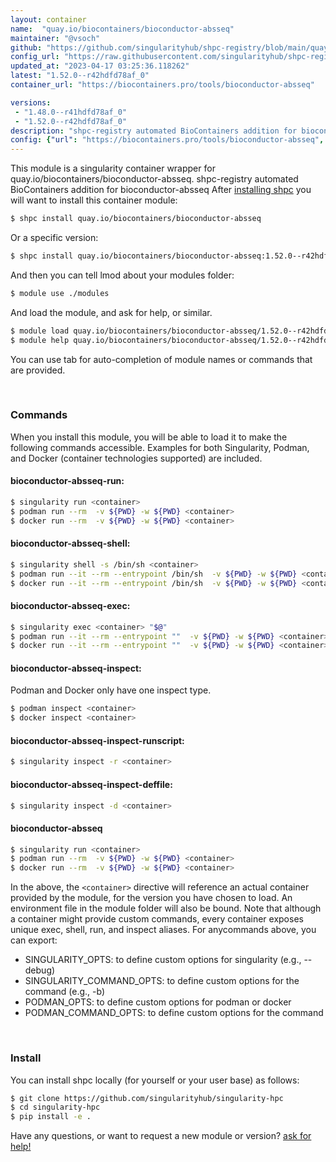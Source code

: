 ```yaml
---
layout: container
name:  "quay.io/biocontainers/bioconductor-absseq"
maintainer: "@vsoch"
github: "https://github.com/singularityhub/shpc-registry/blob/main/quay.io/biocontainers/bioconductor-absseq/container.yaml"
config_url: "https://raw.githubusercontent.com/singularityhub/shpc-registry/main/quay.io/biocontainers/bioconductor-absseq/container.yaml"
updated_at: "2023-04-17 03:25:36.118262"
latest: "1.52.0--r42hdfd78af_0"
container_url: "https://biocontainers.pro/tools/bioconductor-absseq"

versions:
 - "1.48.0--r41hdfd78af_0"
 - "1.52.0--r42hdfd78af_0"
description: "shpc-registry automated BioContainers addition for bioconductor-absseq"
config: {"url": "https://biocontainers.pro/tools/bioconductor-absseq", "maintainer": "@vsoch", "description": "shpc-registry automated BioContainers addition for bioconductor-absseq", "latest": {"1.52.0--r42hdfd78af_0": "sha256:2ceef9dc773fd845527dd715a9330e9814e7bc95c5502d257c751b7064816054"}, "tags": {"1.48.0--r41hdfd78af_0": "sha256:1f8399ca53d256e1ae032032c9583bf47660ad79e959dcb54ce4e86d77ed92c2", "1.52.0--r42hdfd78af_0": "sha256:2ceef9dc773fd845527dd715a9330e9814e7bc95c5502d257c751b7064816054"}, "docker": "quay.io/biocontainers/bioconductor-absseq"}
---
```


This module is a singularity container wrapper for quay.io/biocontainers/bioconductor-absseq.
shpc-registry automated BioContainers addition for bioconductor-absseq
After [installing shpc](#install) you will want to install this container module:


```bash
$ shpc install quay.io/biocontainers/bioconductor-absseq
```

Or a specific version:

```bash
$ shpc install quay.io/biocontainers/bioconductor-absseq:1.52.0--r42hdfd78af_0
```

And then you can tell lmod about your modules folder:

```bash
$ module use ./modules
```

And load the module, and ask for help, or similar.

```bash
$ module load quay.io/biocontainers/bioconductor-absseq/1.52.0--r42hdfd78af_0
$ module help quay.io/biocontainers/bioconductor-absseq/1.52.0--r42hdfd78af_0
```

You can use tab for auto-completion of module names or commands that are provided.

<br>

### Commands

When you install this module, you will be able to load it to make the following commands accessible.
Examples for both Singularity, Podman, and Docker (container technologies supported) are included.

#### bioconductor-absseq-run:

```bash
$ singularity run <container>
$ podman run --rm  -v ${PWD} -w ${PWD} <container>
$ docker run --rm  -v ${PWD} -w ${PWD} <container>
```

#### bioconductor-absseq-shell:

```bash
$ singularity shell -s /bin/sh <container>
$ podman run --it --rm --entrypoint /bin/sh  -v ${PWD} -w ${PWD} <container>
$ docker run --it --rm --entrypoint /bin/sh  -v ${PWD} -w ${PWD} <container>
```

#### bioconductor-absseq-exec:

```bash
$ singularity exec <container> "$@"
$ podman run --it --rm --entrypoint ""  -v ${PWD} -w ${PWD} <container> "$@"
$ docker run --it --rm --entrypoint ""  -v ${PWD} -w ${PWD} <container> "$@"
```

#### bioconductor-absseq-inspect:

Podman and Docker only have one inspect type.

```bash
$ podman inspect <container>
$ docker inspect <container>
```

#### bioconductor-absseq-inspect-runscript:

```bash
$ singularity inspect -r <container>
```

#### bioconductor-absseq-inspect-deffile:

```bash
$ singularity inspect -d <container>
```



#### bioconductor-absseq

```bash
$ singularity run <container>
$ podman run --rm  -v ${PWD} -w ${PWD} <container>
$ docker run --rm  -v ${PWD} -w ${PWD} <container>
```


In the above, the `<container>` directive will reference an actual container provided
by the module, for the version you have chosen to load. An environment file in the
module folder will also be bound. Note that although a container
might provide custom commands, every container exposes unique exec, shell, run, and
inspect aliases. For anycommands above, you can export:

 - SINGULARITY_OPTS: to define custom options for singularity (e.g., --debug)
 - SINGULARITY_COMMAND_OPTS: to define custom options for the command (e.g., -b)
 - PODMAN_OPTS: to define custom options for podman or docker
 - PODMAN_COMMAND_OPTS: to define custom options for the command

<br>

### Install

You can install shpc locally (for yourself or your user base) as follows:

```bash
$ git clone https://github.com/singularityhub/singularity-hpc
$ cd singularity-hpc
$ pip install -e .
```

Have any questions, or want to request a new module or version? [ask for help!](https://github.com/singularityhub/singularity-hpc/issues)